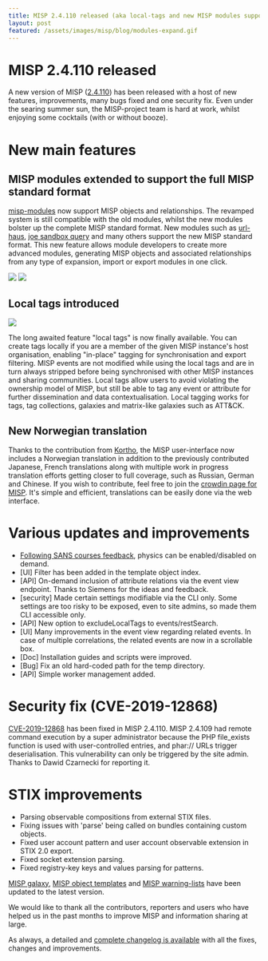 ```yaml
---
title: MISP 2.4.110 released (aka local-tags and new MISP modules supporting MISP standard format)
layout: post
featured: /assets/images/misp/blog/modules-expand.gif
---
```


# MISP 2.4.110 released

A new version of MISP ([2.4.110](https://github.com/MISP/MISP/tree/v2.4.110)) has been released with a host of new features, improvements, many bugs fixed and one security fix. Even under the searing summer sun, the MISP-project team is hard at work, whilst enjoying some cocktails (with or without booze).

# New main features

## MISP modules extended to support the full MISP standard format

[misp-modules](https://github.com/MISP/misp-modules) now support MISP objects and relationships. The revamped system is still compatible with the old modules, whilst the new modules bolster up the complete MISP standard format. New modules such as [url-haus](https://github.com/MISP/misp-modules/blob/52dadd2df32b19241fdd978e50b717f1967e264b/misp_modules/modules/expansion/urlhaus.py), [joe sandbox query](https://github.com/MISP/misp-modules/blob/be61613da4f5dc8f082a7c1a9e1ec07fdb872560/misp_modules/modules/expansion/joesandbox_query.py) and many others support the new MISP standard format. This new feature allows module developers to create more advanced modules, generating MISP objects and associated relationships from any type of expansion, import or export modules in one click.

![](https://www.misp-project.org/assets/images/misp/blog/misp-modules-new.png)
![](https://www.misp-project.org/assets/images/misp/blog/misp-modules-2.png)

## Local tags introduced

![](https://www.misp-project.org/assets/images/misp/blog/local-tags.png)

The long awaited feature "local tags" is now finally available. You can create tags locally if you are a member of the given MISP instance's host organisation, enabling "in-place" tagging for synchronisation and export filtering. MISP events are not modified while using the local tags and are in turn always stripped before being synchronised with other MISP instances and sharing communities. Local tags allow users to avoid violating the ownership model of MISP, but still be able to tag any event or attribute for further dissemination and data contextualisation. Local tagging works for tags, tag collections, galaxies and matrix-like galaxies such as ATT&CK.


## New Norwegian translation

Thanks to the contribution from [Kortho](https://github.com/Kortho), the MISP user-interface now includes a Norwegian translation in addition to the previously contributed Japanese, French translations along with multiple work in progress translation efforts getting closer to full coverage, such as Russian, German and Chinese. If you wish to contribute, feel free to join the [crowdin page for MISP](https://crowdin.com/project/misp). It's simple and efficient, translations can be easily done via the web interface.

# Various updates and improvements

- [Following SANS courses feedback](https://twitter.com/speshulted/status/1141711388617904128), physics can be enabled/disabled on demand.
- [UI] Filter has been added in the template object index.
- [API] On-demand inclusion of attribute relations via the event view endpoint. Thanks to Siemens for the ideas and feedback.
- [security] Made certain settings modifiable via the CLI only. Some settings are too risky to be exposed, even to site admins, so made them CLI accessible only.
- [API] New option to excludeLocalTags to events/restSearch.
- [UI] Many improvements in the event view regarding related events. In case of multiple correlations, the related events are now in a scrollable box.
- [Doc] Installation guides and scripts were improved.
- [Bug] Fix an old hard-coded path for the temp directory.
- [API] Simple worker management added.

# Security fix (CVE-2019-12868)

[CVE-2019-12868](https://cve.circl.lu/cve/CVE-2019-12868) has been fixed in MISP 2.4.110. MISP 2.4.109 had remote command execution by a super administrator because the PHP file_exists function is used with user-controlled entries, and phar:// URLs trigger deserialisation. This vulnerability can only be triggered by the site admin. Thanks to Dawid Czarnecki for reporting it.

# STIX improvements

- Parsing observable compositions from external STIX files.
- Fixing issues with 'parse' being called on bundles containing custom objects.
- Fixed user account pattern and user account observable extension in STIX 2.0 export.
- Fixed socket extension parsing.
- Fixed registry-key keys and values parsing for patterns.

[MISP galaxy](https://www.misp-project.org/galaxy.html), [MISP object templates](https://www.misp-project.org/objects.html) and [MISP warning-lists](https://github.com/MISP/misp-warninglists/) have been updated to the latest version.

We would like to thank all the contributors, reporters and users who have helped us in the past months to improve MISP and information sharing at large.

As always, a detailed and [complete changelog is available](https://www.misp-project.org/Changelog.txt) with all the fixes, changes and improvements.

